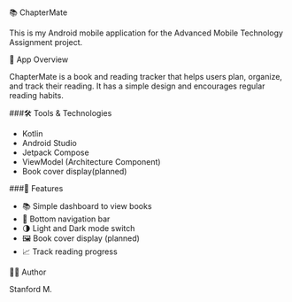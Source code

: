 📚 ChapterMate

This is my Android mobile application for the Advanced Mobile Technology Assignment project.

📖 App Overview

ChapterMate is a book and reading tracker that helps users plan, organize, and track their reading.
It has a simple design and encourages regular reading habits.

###🛠️ Tools & Technologies

- Kotlin
- Android Studio
- Jetpack Compose
- ViewModel (Architecture Component)
- Book cover display(planned)

###🚀 Features

- 📚 Simple dashboard to view books
- 🔄 Bottom navigation bar
- 🌗 Light and Dark mode switch
- 🖼️ Book cover display (planned)
- 📈 Track reading progress

👨‍💻 Author

Stanford M.
